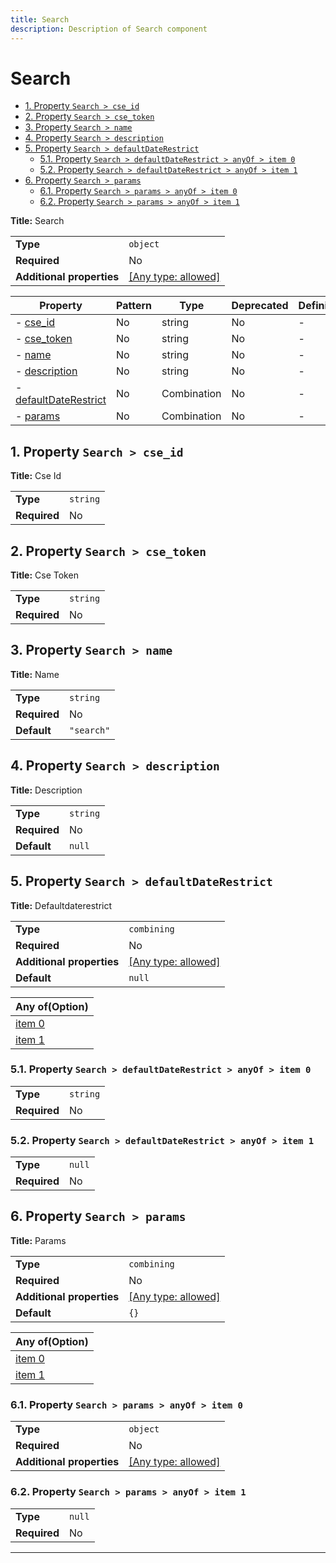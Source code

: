 ```yaml
---
title: Search
description: Description of Search component
---
```

# Search

- [1. Property `Search > cse_id`](#cse_id)
- [2. Property `Search > cse_token`](#cse_token)
- [3. Property `Search > name`](#name)
- [4. Property `Search > description`](#description)
- [5. Property `Search > defaultDateRestrict`](#defaultDateRestrict)
  - [5.1. Property `Search > defaultDateRestrict > anyOf > item 0`](#defaultDateRestrict_anyOf_i0)
  - [5.2. Property `Search > defaultDateRestrict > anyOf > item 1`](#defaultDateRestrict_anyOf_i1)
- [6. Property `Search > params`](#params)
  - [6.1. Property `Search > params > anyOf > item 0`](#params_anyOf_i0)
  - [6.2. Property `Search > params > anyOf > item 1`](#params_anyOf_i1)

**Title:** Search

|                           |                                                                           |
| ------------------------- | ------------------------------------------------------------------------- |
| **Type**                  | `object`                                                                  |
| **Required**              | No                                                                        |
| **Additional properties** | [[Any type: allowed]](# "Additional Properties of any type are allowed.") |

| Property                                       | Pattern | Type        | Deprecated | Definition | Title/Description   |
| ---------------------------------------------- | ------- | ----------- | ---------- | ---------- | ------------------- |
| - [cse_id](#cse_id )                           | No      | string      | No         | -          | Cse Id              |
| - [cse_token](#cse_token )                     | No      | string      | No         | -          | Cse Token           |
| - [name](#name )                               | No      | string      | No         | -          | Name                |
| - [description](#description )                 | No      | string      | No         | -          | Description         |
| - [defaultDateRestrict](#defaultDateRestrict ) | No      | Combination | No         | -          | Defaultdaterestrict |
| - [params](#params )                           | No      | Combination | No         | -          | Params              |

## <a name="cse_id"></a>1. Property `Search > cse_id`

**Title:** Cse Id

|              |          |
| ------------ | -------- |
| **Type**     | `string` |
| **Required** | No       |

## <a name="cse_token"></a>2. Property `Search > cse_token`

**Title:** Cse Token

|              |          |
| ------------ | -------- |
| **Type**     | `string` |
| **Required** | No       |

## <a name="name"></a>3. Property `Search > name`

**Title:** Name

|              |            |
| ------------ | ---------- |
| **Type**     | `string`   |
| **Required** | No         |
| **Default**  | `"search"` |

## <a name="description"></a>4. Property `Search > description`

**Title:** Description

|              |          |
| ------------ | -------- |
| **Type**     | `string` |
| **Required** | No       |
| **Default**  | `null`   |

## <a name="defaultDateRestrict"></a>5. Property `Search > defaultDateRestrict`

**Title:** Defaultdaterestrict

|                           |                                                                           |
| ------------------------- | ------------------------------------------------------------------------- |
| **Type**                  | `combining`                                                               |
| **Required**              | No                                                                        |
| **Additional properties** | [[Any type: allowed]](# "Additional Properties of any type are allowed.") |
| **Default**               | `null`                                                                    |

| Any of(Option)                          |
| --------------------------------------- |
| [item 0](#defaultDateRestrict_anyOf_i0) |
| [item 1](#defaultDateRestrict_anyOf_i1) |

### <a name="defaultDateRestrict_anyOf_i0"></a>5.1. Property `Search > defaultDateRestrict > anyOf > item 0`

|              |          |
| ------------ | -------- |
| **Type**     | `string` |
| **Required** | No       |

### <a name="defaultDateRestrict_anyOf_i1"></a>5.2. Property `Search > defaultDateRestrict > anyOf > item 1`

|              |        |
| ------------ | ------ |
| **Type**     | `null` |
| **Required** | No     |

## <a name="params"></a>6. Property `Search > params`

**Title:** Params

|                           |                                                                           |
| ------------------------- | ------------------------------------------------------------------------- |
| **Type**                  | `combining`                                                               |
| **Required**              | No                                                                        |
| **Additional properties** | [[Any type: allowed]](# "Additional Properties of any type are allowed.") |
| **Default**               | `{}`                                                                      |

| Any of(Option)             |
| -------------------------- |
| [item 0](#params_anyOf_i0) |
| [item 1](#params_anyOf_i1) |

### <a name="params_anyOf_i0"></a>6.1. Property `Search > params > anyOf > item 0`

|                           |                                                                           |
| ------------------------- | ------------------------------------------------------------------------- |
| **Type**                  | `object`                                                                  |
| **Required**              | No                                                                        |
| **Additional properties** | [[Any type: allowed]](# "Additional Properties of any type are allowed.") |

### <a name="params_anyOf_i1"></a>6.2. Property `Search > params > anyOf > item 1`

|              |        |
| ------------ | ------ |
| **Type**     | `null` |
| **Required** | No     |

----------------------------------------------------------------------------------------------------------------------------

